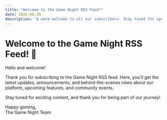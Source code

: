 ```yaml
---
title: "Welcome to the Game Night RSS Feed!"
date: 2025-06-29
description: "A warm welcome to all our subscribers. Stay tuned for updates, news, and more from Game Night!"
---
```


# Welcome to the Game Night RSS Feed! 🎲

Hello and welcome!

Thank you for subscribing to the Game Night RSS feed. Here, you'll get the latest updates, announcements, and behind-the-scenes news about our platform, upcoming features, and community events.

Stay tuned for exciting content, and thank you for being part of our journey!

Happy gaming,  
The Game Night Team